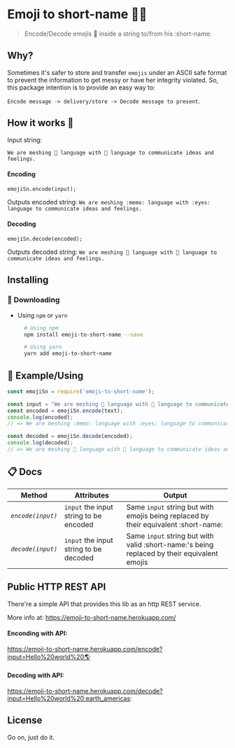 # Emoji to short-name 🎉😊
> Encode/Decode emojis 📝 inside a string to/from his :short-name:

## Why?
Sometimes it's safer to store and transfer `emojis` under an ASCII safe format to prevent the information to get messy or have her integrity violated. So, this package intention is to provide an easy way to:

`Encode message -> delivery/store -> Decode message to present`.

## How it works 🚀

Input string: 

`We are meshing 📝 language with 👀 language to communicate ideas and feelings.`

#### Encoding
`emojiSn.encode(input);`

Outputs encoded string: `We are meshing :memo: language with :eyes: language to communicate ideas and feelings.`

#### Decoding
`emojiSn.decode(encoded);`

Outputs decoded string: `We are meshing 📝 language with 👀 language to communicate ideas and feelings.`

## Installing
### 📲 Downloading
- Using `npm` or `yarn`

  ```sh
    # Using npm
    npm install emoji-to-short-name --save

    # Using yarn
    yarn add emoji-to-short-name
  ```

## 👀 Example/Using

```js
const emojiSn = require('emoji-to-short-name');

const input = "We are meshing 📝 language with 👀 language to communicate ideas and feelings.";
const encoded = emojiSn.encode(text);
console.log(encoded);
// => We are meshing :memo: language with :eyes: language to communicate ideas and feelings.

const decoded = emojiSn.decode(encoded);
console.log(decoded);
// => We are meshing 📝 language with 👀 language to communicate ideas and feelings.

```


## 📋 Docs
| Method | Attributes | Output |
|---------------------------|-------------|--------------------|
| *`encode(input)`* | `input` the input string to be encoded | Same `input` string but with emojis being replaced by their equivalent :short-name: |
| *`decode(input)`* | `input` the input string to be decoded | Same `input` string but with valid :short-name:'s being replaced by their equivalent emojis |


## Public HTTP REST API

There're a simple API that provides this lib as an http REST service.

More info at:
https://emoji-to-short-name.herokuapp.com/

#### Enconding with API:
https://emoji-to-short-name.herokuapp.com/encode?input=Hello%20world%20🌎

#### Decoding with API:
https://emoji-to-short-name.herokuapp.com/decode?input=Hello%20world%20:earth_americas:


## License
Go on, just do it.
